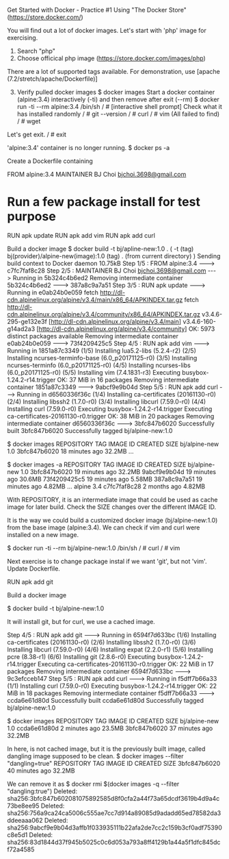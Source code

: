Get Started with Docker - Practice #1
Using "The Docker Store" (https://store.docker.com/)

You will find out a lot of docker images. Let's start with 'php' image for exercising.
1. Search "php"
2. Choose officical php image (https://store.docker.com/images/php)

There are a lot of supported tags available. For demonstration, use [apache (7.2/stretch/apache/Dockerfile)]

3. Verify pulled docker images 
  $ docker images
  Start a docker container (alpine:3.4) interactively (-ti) and then remove after exit (--rm)
  $ docker run -ti --rm alpine:3.4 /bin/sh
  / # [interactive shell prompt]
  Check what it has installed randomly
  / # git --version
  / # curl
  / # vim
  (All failed to find)
  / # wget
  
  Let's get exit.
  / # exit
  
  'alpine:3.4' container is no longer running. 
  $ docker ps -a
  
  Create a Dockerfile containing
  
  FROM alpine:3.4
  MAINTAINER BJ Choi bjchoi.3698@gmail.com
  # Run a few package install for test purpose
  RUN apk update
  RUN apk add vim
  RUN apk add curl

  Build a docker image
  $ docker build -t bj/apline-new:1.0 .
  ( -t (tag) bj(provider)/alpine-new(image):1.0 (tag) . (from current directory) )
  Sending build context to Docker daemon  10.75kB
  Step 1/5 : FROM alpine:3.4
   ---> c7fc7faf8c28
  Step 2/5 : MAINTAINER BJ Choi bjchoi.3698@gmail.com
   ---> Running in 5b324c4b6ed2
  Removing intermediate container 5b324c4b6ed2
   ---> 387a8c9a7a51
  Step 3/5 : RUN apk update
   ---> Running in e0ab24b0e059
  fetch http://dl-cdn.alpinelinux.org/alpine/v3.4/main/x86_64/APKINDEX.tar.gz
  fetch http://dl-cdn.alpinelinux.org/alpine/v3.4/community/x86_64/APKINDEX.tar.gz
  v3.4.6-295-ge132e3f [http://dl-cdn.alpinelinux.org/alpine/v3.4/main]
  v3.4.6-160-g14ad2a3 [http://dl-cdn.alpinelinux.org/alpine/v3.4/community]
  OK: 5973 distinct packages available
  Removing intermediate container e0ab24b0e059
   ---> 73f4209425c5
  Step 4/5 : RUN apk add vim
   ---> Running in 1851a87c3349
  (1/5) Installing lua5.2-libs (5.2.4-r2)
  (2/5) Installing ncurses-terminfo-base (6.0_p20171125-r0)
  (3/5) Installing ncurses-terminfo (6.0_p20171125-r0)
  (4/5) Installing ncurses-libs (6.0_p20171125-r0)
  (5/5) Installing vim (7.4.1831-r3)
  Executing busybox-1.24.2-r14.trigger
  OK: 37 MiB in 16 packages
  Removing intermediate container 1851a87c3349
   ---> 9abcf9e9b04d
  Step 5/5 : RUN apk add curl
   ---> Running in d6560336f36c
  (1/4) Installing ca-certificates (20161130-r0)
  (2/4) Installing libssh2 (1.7.0-r0)
  (3/4) Installing libcurl (7.59.0-r0)
  (4/4) Installing curl (7.59.0-r0)
  Executing busybox-1.24.2-r14.trigger
  Executing ca-certificates-20161130-r0.trigger
  OK: 38 MiB in 20 packages
  Removing intermediate container d6560336f36c
   ---> 3bfc847b6020
  Successfully built 3bfc847b6020
  Successfully tagged bj/alpine-new:1.0
  
  $ docker images
  REPOSITORY          TAG                 IMAGE ID            CREATED             SIZE
  bj/alpine-new       1.0                 3bfc847b6020        18 minutes ago      32.2MB
  ...
  
  $ docker images -a
  REPOSITORY          TAG                 IMAGE ID            CREATED             SIZE
  bj/alpine-new       1.0                 3bfc847b6020        19 minutes ago      32.2MB
  <none>              <none>              9abcf9e9b04d        19 minutes ago      30.6MB
  <none>              <none>              73f4209425c5        19 minutes ago      5.58MB
  <none>              <none>              387a8c9a7a51        19 minutes ago      4.82MB
    ...
  alpine              3.4                 c7fc7faf8c28        2 months ago        4.82MB
  
  With <none> REPOSITORY, it is an intermediate image that could be used as cache image for later build. 
  Check the SIZE changes over the different IMAGE ID.

  It is the way we could build a customized docker image (bj/alpine-new:1.0) from the base image (alpine:3.4).
  We can check if vim and curl were installed on a new image.
  
  $ docker run -ti --rm bj/alpine-new:1.0 /bin/sh
  / # curl
  / # vim
  
  Next exercise is to change package instal if we want 'git', but not 'vim'. Update Dockerfile.
  
  RUN apk add git
  
  Build a docker image
  
  $ docker build -t bj/alpine-new:1.0 
  
  It will install git, but for curl, we use a cached image.
  
  Step 4/5 : RUN apk add git
   ---> Running in 6594f7d633bc
  (1/6) Installing ca-certificates (20161130-r0)
  (2/6) Installing libssh2 (1.7.0-r0)
  (3/6) Installing libcurl (7.59.0-r0)
  (4/6) Installing expat (2.2.0-r1)
  (5/6) Installing pcre (8.38-r1)
  (6/6) Installing git (2.8.6-r0)
  Executing busybox-1.24.2-r14.trigger
  Executing ca-certificates-20161130-r0.trigger
  OK: 22 MiB in 17 packages
  Removing intermediate container 6594f7d633bc
   ---> 9c3efcceb147
  Step 5/5 : RUN apk add curl
   ---> Running in f5dff7b66a33
  (1/1) Installing curl (7.59.0-r0)
  Executing busybox-1.24.2-r14.trigger
  OK: 22 MiB in 18 packages
  Removing intermediate container f5dff7b66a33
   ---> ccda6e61d80d
  Successfully built ccda6e61d80d
  Successfully tagged bj/alpine-new:1.0
  
  $ docker images
  REPOSITORY          TAG                 IMAGE ID            CREATED             SIZE
  bj/alpine-new       1.0                 ccda6e61d80d        2 minutes ago       23.5MB
  <none>              <none>              3bfc847b6020        37 minutes ago      32.2MB
  
  In here, <none> is not cached image, but it is the previously built image, called dangling image supposed to be clean.
  $ docker images --filter "dangling=true"
  REPOSITORY          TAG                 IMAGE ID            CREATED             SIZE
  <none>              <none>              3bfc847b6020        40 minutes ago      32.2MB
    
  We can remove it as
  $ docker rmi $(docker images -q --filter "dangling:true")
  Deleted: sha256:3bfc847b602081075892585d8f0cfa2a44f73a65dcdf3619b4d9a4c73be8ee95
  Deleted: sha256:756a9ca24ca5006c555ae7cc7d914a89085d9adadd65ed78582da3ddeeaaa062
  Deleted: sha256:9abcf9e9b04d3affb1f033935111b22afa2de7cc2c159b3cf0adf75390c8e5d1
  Deleted: sha256:83d1844d37f945b5025c0c6d053a793a8ff4129b1a44a5f1dfc845dcf72a4585
  
  
  
  
  
  
